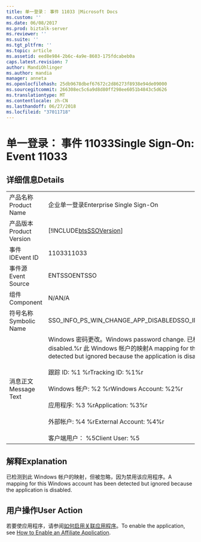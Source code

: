 ```yaml
---
title: 单一登录： 事件 11033 |Microsoft Docs
ms.custom: ''
ms.date: 06/08/2017
ms.prod: biztalk-server
ms.reviewer: ''
ms.suite: ''
ms.tgt_pltfrm: ''
ms.topic: article
ms.assetid: eed8e984-2b6c-4a9e-8603-175fdcabeb0a
caps.latest.revision: 7
author: MandiOhlinger
ms.author: mandia
manager: anneta
ms.openlocfilehash: 25db9678dbef67672c2d86273f8938e94de09000
ms.sourcegitcommit: 266308ec5c6a9d8d80ff298ee6051b4843c5d626
ms.translationtype: MT
ms.contentlocale: zh-CN
ms.lasthandoff: 06/27/2018
ms.locfileid: "37011718"
---
```

# <a name="single-sign-on-event-11033"></a><span data-ttu-id="2eddb-102">单一登录： 事件 11033</span><span class="sxs-lookup"><span data-stu-id="2eddb-102">Single Sign-On: Event 11033</span></span>
## <a name="details"></a><span data-ttu-id="2eddb-103">详细信息</span><span class="sxs-lookup"><span data-stu-id="2eddb-103">Details</span></span>  
  
|                 |                                                                                                                                                                                                                                                                                               |
|-----------------|-----------------------------------------------------------------------------------------------------------------------------------------------------------------------------------------------------------------------------------------------------------------------------------------------|
|  <span data-ttu-id="2eddb-104">产品名称</span><span class="sxs-lookup"><span data-stu-id="2eddb-104">Product Name</span></span>   |                                                                                                                                   <span data-ttu-id="2eddb-105">企业单一登录</span><span class="sxs-lookup"><span data-stu-id="2eddb-105">Enterprise Single Sign-On</span></span>                                                                                                                                   |
| <span data-ttu-id="2eddb-106">产品版本</span><span class="sxs-lookup"><span data-stu-id="2eddb-106">Product Version</span></span> |                                                                                                                  [!INCLUDE[btsSSOVersion](../includes/btsssoversion-md.md)]                                                                                                                   |
|    <span data-ttu-id="2eddb-107">事件 ID</span><span class="sxs-lookup"><span data-stu-id="2eddb-107">Event ID</span></span>     |                                                                                                                                             <span data-ttu-id="2eddb-108">11033</span><span class="sxs-lookup"><span data-stu-id="2eddb-108">11033</span></span>                                                                                                                                             |
|  <span data-ttu-id="2eddb-109">事件源</span><span class="sxs-lookup"><span data-stu-id="2eddb-109">Event Source</span></span>   |                                                                                                                                            <span data-ttu-id="2eddb-110">ENTSSO</span><span class="sxs-lookup"><span data-stu-id="2eddb-110">ENTSSO</span></span>                                                                                                                                             |
|    <span data-ttu-id="2eddb-111">组件</span><span class="sxs-lookup"><span data-stu-id="2eddb-111">Component</span></span>    |                                                                                                                                              <span data-ttu-id="2eddb-112">N/A</span><span class="sxs-lookup"><span data-stu-id="2eddb-112">N/A</span></span>                                                                                                                                              |
|  <span data-ttu-id="2eddb-113">符号名称</span><span class="sxs-lookup"><span data-stu-id="2eddb-113">Symbolic Name</span></span>  |                                                                                                                              <span data-ttu-id="2eddb-114">SSO_INFO_PS_WIN_CHANGE_APP_DISABLED</span><span class="sxs-lookup"><span data-stu-id="2eddb-114">SSO_INFO_PS_WIN_CHANGE_APP_DISABLED</span></span>                                                                                                                              |
|  <span data-ttu-id="2eddb-115">消息正文</span><span class="sxs-lookup"><span data-stu-id="2eddb-115">Message Text</span></span>   | <span data-ttu-id="2eddb-116">Windows 密码更改。</span><span class="sxs-lookup"><span data-stu-id="2eddb-116">Windows password change.</span></span> <span data-ttu-id="2eddb-117">已检测到但被忽略，因为应用程序被 disabled.%r 此 Windows 帐户的映射</span><span class="sxs-lookup"><span data-stu-id="2eddb-117">A mapping for this Windows account has been detected but ignored because the application is disabled.%r</span></span><br /><br /> <span data-ttu-id="2eddb-118">跟踪 ID: %1 %r</span><span class="sxs-lookup"><span data-stu-id="2eddb-118">Tracking ID: %1%r</span></span><br /><br /> <span data-ttu-id="2eddb-119">Windows 帐户: %2 %r</span><span class="sxs-lookup"><span data-stu-id="2eddb-119">Windows Account: %2%r</span></span><br /><br /> <span data-ttu-id="2eddb-120">应用程序: %3 %r</span><span class="sxs-lookup"><span data-stu-id="2eddb-120">Application: %3%r</span></span><br /><br /> <span data-ttu-id="2eddb-121">外部帐户: %4 %r</span><span class="sxs-lookup"><span data-stu-id="2eddb-121">External Account: %4%r</span></span><br /><br /> <span data-ttu-id="2eddb-122">客户端用户： %5</span><span class="sxs-lookup"><span data-stu-id="2eddb-122">Client User: %5</span></span> |
  
## <a name="explanation"></a><span data-ttu-id="2eddb-123">解释</span><span class="sxs-lookup"><span data-stu-id="2eddb-123">Explanation</span></span>  
 <span data-ttu-id="2eddb-124">已检测到此 Windows 帐户的映射，但被忽略，因为禁用该应用程序。</span><span class="sxs-lookup"><span data-stu-id="2eddb-124">A mapping for this Windows account has been detected but ignored because the application is disabled.</span></span>  
  
## <a name="user-action"></a><span data-ttu-id="2eddb-125">用户操作</span><span class="sxs-lookup"><span data-stu-id="2eddb-125">User Action</span></span>  
 <span data-ttu-id="2eddb-126">若要使应用程序，请参阅[如何启用关联应用程序](../core/how-to-enable-an-affiliate-application.md)。</span><span class="sxs-lookup"><span data-stu-id="2eddb-126">To enable the application, see [How to Enable an Affiliate Application](../core/how-to-enable-an-affiliate-application.md).</span></span>